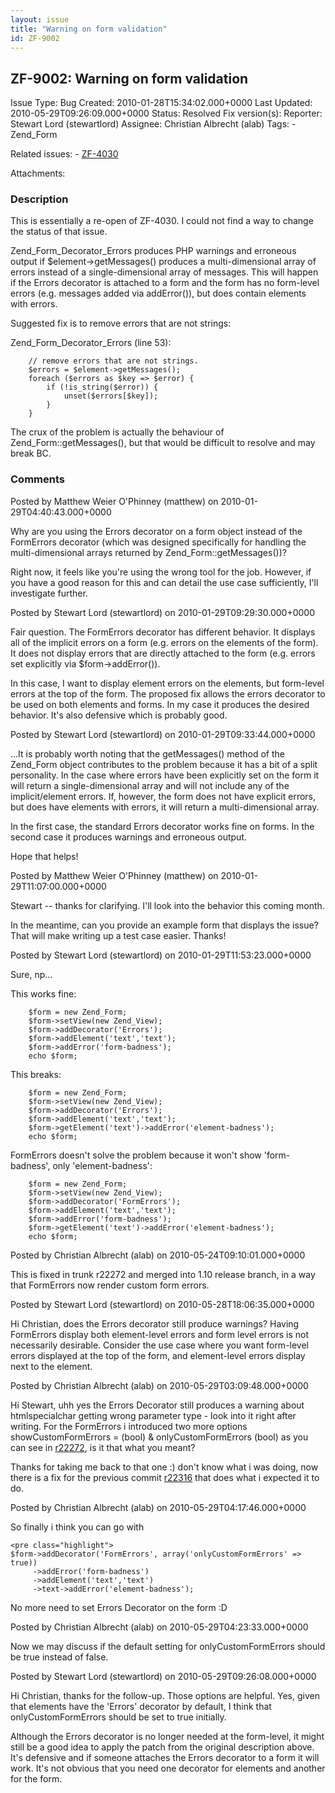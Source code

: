 ```yaml
---
layout: issue
title: "Warning on form validation"
id: ZF-9002
---
```


ZF-9002: Warning on form validation
-----------------------------------

 Issue Type: Bug Created: 2010-01-28T15:34:02.000+0000 Last Updated: 2010-05-29T09:26:09.000+0000 Status: Resolved Fix version(s): 
 Reporter:  Stewart Lord (stewartlord)  Assignee:  Christian Albrecht (alab)  Tags: - Zend\_Form
 
 Related issues: - [ZF-4030](/issues/browse/ZF-4030)
 
 Attachments: 
### Description

This is essentially a re-open of ZF-4030. I could not find a way to change the status of that issue.

Zend\_Form\_Decorator\_Errors produces PHP warnings and erroneous output if $element->getMessages() produces a multi-dimensional array of errors instead of a single-dimensional array of messages. This will happen if the Errors decorator is attached to a form and the form has no form-level errors (e.g. messages added via addError()), but does contain elements with errors.

Suggested fix is to remove errors that are not strings:

Zend\_Form\_Decorator\_Errors (line 53):

 
        // remove errors that are not strings.
        $errors = $element->getMessages();
        foreach ($errors as $key => $error) {
            if (!is_string($error)) {
                unset($errors[$key]);
            }
        } 


The crux of the problem is actually the behaviour of Zend\_Form::getMessages(), but that would be difficult to resolve and may break BC.

 

 

### Comments

Posted by Matthew Weier O'Phinney (matthew) on 2010-01-29T04:40:43.000+0000

Why are you using the Errors decorator on a form object instead of the FormErrors decorator (which was designed specifically for handling the multi-dimensional arrays returned by Zend\_Form::getMessages())?

Right now, it feels like you're using the wrong tool for the job. However, if you have a good reason for this and can detail the use case sufficiently, I'll investigate further.

 

 

Posted by Stewart Lord (stewartlord) on 2010-01-29T09:29:30.000+0000

Fair question. The FormErrors decorator has different behavior. It displays all of the implicit errors on a form (e.g. errors on the elements of the form). It does not display errors that are directly attached to the form (e.g. errors set explicitly via $form->addError()).

In this case, I want to display element errors on the elements, but form-level errors at the top of the form. The proposed fix allows the errors decorator to be used on both elements and forms. In my case it produces the desired behavior. It's also defensive which is probably good.

 

 

Posted by Stewart Lord (stewartlord) on 2010-01-29T09:33:44.000+0000

...It is probably worth noting that the getMessages() method of the Zend\_Form object contributes to the problem because it has a bit of a split personality. In the case where errors have been explicitly set on the form it will return a single-dimensional array and will not include any of the implicit/element errors. If, however, the form does not have explicit errors, but does have elements with errors, it will return a multi-dimensional array.

In the first case, the standard Errors decorator works fine on forms. In the second case it produces warnings and erroneous output.

Hope that helps!

 

 

Posted by Matthew Weier O'Phinney (matthew) on 2010-01-29T11:07:00.000+0000

Stewart -- thanks for clarifying. I'll look into the behavior this coming month.

In the meantime, can you provide an example form that displays the issue? That will make writing up a test case easier. Thanks!

 

 

Posted by Stewart Lord (stewartlord) on 2010-01-29T11:53:23.000+0000

Sure, np...

This works fine:

 
        $form = new Zend_Form;
        $form->setView(new Zend_View);
        $form->addDecorator('Errors');
        $form->addElement('text','text');
        $form->addError('form-badness');
        echo $form;


This breaks:

 
        $form = new Zend_Form;
        $form->setView(new Zend_View);
        $form->addDecorator('Errors');
        $form->addElement('text','text');
        $form->getElement('text')->addError('element-badness');
        echo $form;


FormErrors doesn't solve the problem because it won't show 'form-badness', only 'element-badness':

 
        $form = new Zend_Form;
        $form->setView(new Zend_View);
        $form->addDecorator('FormErrors');
        $form->addElement('text','text');
        $form->addError('form-badness');
        $form->getElement('text')->addError('element-badness');
        echo $form;


 

 

Posted by Christian Albrecht (alab) on 2010-05-24T09:10:01.000+0000

This is fixed in trunk r22272 and merged into 1.10 release branch, in a way that FormErrors now render custom form errors.

 

 

Posted by Stewart Lord (stewartlord) on 2010-05-28T18:06:35.000+0000

Hi Christian, does the Errors decorator still produce warnings? Having FormErrors display both element-level errors and form level errors is not necessarily desirable. Consider the use case where you want form-level errors displayed at the top of the form, and element-level errors display next to the element.

 

 

Posted by Christian Albrecht (alab) on 2010-05-29T03:09:48.000+0000

Hi Stewart, uhh yes the Errors Decorator still produces a warning about htmlspecialchar getting wrong parameter type - look into it right after writing. For the FormErrors i introduced two more options showCustomFormErrors = (bool) & onlyCustomFormErrors (bool) as you can see in [r22272](http://framework.zend.com/code/changelog/Standard_Library?cs=22272), is it that what you meant?

Thanks for taking me back to that one :) don't know what i was doing, now there is a fix for the previous commit [r22316](http://framework.zend.com/code/changelog/Standard_Library?cs=22316) that does what i expected it to do.

 

 

Posted by Christian Albrecht (alab) on 2010-05-29T04:17:46.000+0000

So finally i think you can go with

 
    <pre class="highlight">
    $form->addDecorator('FormErrors', array('onlyCustomFormErrors' => true))
         ->addError('form-badness')
         ->addElement('text','text')
         ->text->addError('element-badness');


No more need to set Errors Decorator on the form :D

 

 

Posted by Christian Albrecht (alab) on 2010-05-29T04:23:33.000+0000

Now we may discuss if the default setting for onlyCustomFormErrors should be true instead of false.

 

 

Posted by Stewart Lord (stewartlord) on 2010-05-29T09:26:08.000+0000

Hi Christian, thanks for the follow-up. Those options are helpful. Yes, given that elements have the 'Errors' decorator by default, I think that onlyCustomFormErrors should be set to true initially.

Although the Errors decorator is no longer needed at the form-level, it might still be a good idea to apply the patch from the original description above. It's defensive and if someone attaches the Errors decorator to a form it will work. It's not obvious that you need one decorator for elements and another for the form.

 

 